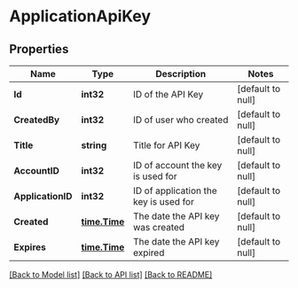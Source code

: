 # ApplicationApiKey

## Properties
Name | Type | Description | Notes
------------ | ------------- | ------------- | -------------
**Id** | **int32** | ID of the API Key | [default to null]
**CreatedBy** | **int32** | ID of user who created | [default to null]
**Title** | **string** | Title for API Key | [default to null]
**AccountID** | **int32** | ID of account the key is used for | [default to null]
**ApplicationID** | **int32** | ID of application the key is used for | [default to null]
**Created** | [**time.Time**](time.Time.md) | The date the API key was created | [default to null]
**Expires** | [**time.Time**](time.Time.md) | The date the API key expired | [default to null]

[[Back to Model list]](../README.md#documentation-for-models) [[Back to API list]](../README.md#documentation-for-api-endpoints) [[Back to README]](../README.md)


